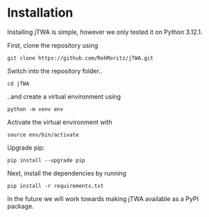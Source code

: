 # Installation

Installing jTWA is simple, however we only tested it on Python 3.12.1.

First, clone the repository using 
```
git clone https://github.com/RehMoritz/jTWA.git
```

Switch into the repository folder..
```
cd jTWA
```
..and create a virtual environment using 
```
python -m venv env
```

Activate the virtual environment with 
```
source env/bin/activate
```

Upgrade pip:
```
pip install --upgrade pip
```

Next, install the dependencies by running 
```
pip install -r requirements.txt
```

In the future we will work towards making jTWA available as a PyPI package.